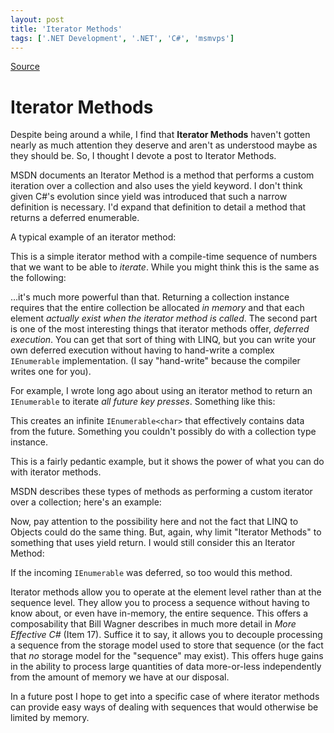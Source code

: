 ```yaml
---
layout: post
title: 'Iterator Methods'
tags: ['.NET Development', '.NET', 'C#', 'msmvps']
---
```

[Source](http://pr-blog.azurewebsites.net/2014/07/17/iterator-methods/ "Permalink to Iterator Methods")

# Iterator Methods

Despite being around a while, I find that **Iterator Methods** haven't gotten nearly as much attention they deserve and aren't as understood maybe as they should be. So, I thought I devote a post to Iterator Methods.

MSDN documents an Iterator Method is a method that performs a custom iteration over a collection and also uses the yield keyword. I don't think given C#'s evolution since yield was introduced that such a narrow definition is necessary. I'd expand that definition to detail a method that returns a deferred enumerable.

A typical example of an iterator method:

This is a simple iterator method with a compile-time sequence of numbers that we want to be able to _iterate_. While you might think this is the same as the following:

…it's much more powerful than that. Returning a collection instance requires that the entire collection be allocated _in memory_ and that each element _actually exist when the iterator method is called_. The second part is one of the most interesting things that iterator methods offer, _deferred execution_. You can get that sort of thing with LINQ, but you can write your own deferred execution without having to hand-write a complex `IEnumerable`<T> implementation. (I say "hand-write" because the compiler writes one for you).

For example, I wrote long ago about using an iterator method to return an `IEnumerable` to iterate _all future key presses_. Something like this:

This creates an infinite `IEnumerable<char>` that effectively contains data from the future. Something you couldn't possibly do with a collection type instance.

This is a fairly pedantic example, but it shows the power of what you can do with iterator methods.

MSDN describes these types of methods as performing a custom iterator over a collection; here's an example:

Now, pay attention to the possibility here and not the fact that LINQ to Objects could do the same thing. But, again, why limit "Iterator Methods" to something that uses yield return. I would still consider this an Iterator Method:

If the incoming `IEnumerable` was deferred, so too would this method.

Iterator methods allow you to operate at the element level rather than at the sequence level. They allow you to process a sequence without having to know about, or even have in-memory, the entire sequence. This offers a composability that Bill Wagner describes in much more detail in _More Effective C#_ (Item 17). Suffice it to say, it allows you to decouple processing a sequence from the storage model used to store that sequence (or the fact that _no_ storage model for the "sequence" may exist). This offers huge gains in the ability to process large quantities of data more-or-less independently from the amount of memory we have at our disposal.

In a future post I hope to get into a specific case of where iterator methods can provide easy ways of dealing with sequences that would otherwise be limited by memory.


